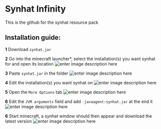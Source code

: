 # Synhat Infinity
This is the github for the synhat resource pack

## Installation guide:

**1**
Download `synhat.jar` <link>

**2**
Go into the minecraft launcher*, select the installation(s) you want synhat for and open its 
location
![enter image description here](https://cdn.discordapp.com/attachments/519088004812505088/917835683685609523/unknown.png)

**3**
Paste `synhat.jar` in the folder
![enter image description here](https://media.discordapp.net/attachments/519088004812505088/917836352450621450/unknown.png)

**4**
Edit the installation(s) you want synhat on
![enter image description here](https://cdn.discordapp.com/attachments/519088004812505088/917836609997664286/unknown.png)

**5**
Open the `More Options` tab
![enter image description here](https://media.discordapp.net/attachments/519088004812505088/917837115025391636/unknown.png)

**6**
Edit the `JVM arguments` field and add `-javaagent:synhat.jar` at the end it
![enter image description here](https://media.discordapp.net/attachments/519088004812505088/917837559059591229/unknown.png)

**6**
Start minecraft, a synhat window should then appear and download the latest version
![enter image description here](https://cdn.discordapp.com/attachments/519088004812505088/917837993295880213/unknown.png)




